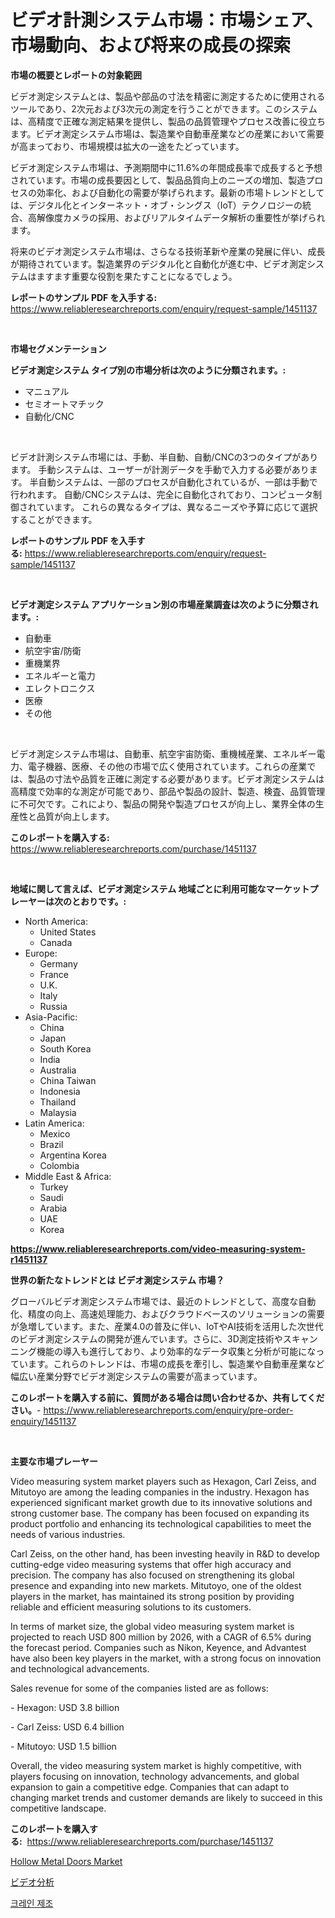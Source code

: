 <p><h1>ビデオ計測システム市場：市場シェア、市場動向、および将来の成長の探索</h1></p><p><strong>市場の概要とレポートの対象範囲</strong></p>
<p><p>ビデオ測定システムとは、製品や部品の寸法を精密に測定するために使用されるツールであり、2次元および3次元の測定を行うことができます。このシステムは、高精度で正確な測定結果を提供し、製品の品質管理やプロセス改善に役立ちます。ビデオ測定システム市場は、製造業や自動車産業などの産業において需要が高まっており、市場規模は拡大の一途をたどっています。</p><p>ビデオ測定システム市場は、予測期間中に11.6%の年間成長率で成長すると予想されています。市場の成長要因として、製品品質向上のニーズの増加、製造プロセスの効率化、および自動化の需要が挙げられます。最新の市場トレンドとしては、デジタル化とインターネット・オブ・シングス（IoT）テクノロジーの統合、高解像度カメラの採用、およびリアルタイムデータ解析の重要性が挙げられます。</p><p>将来のビデオ測定システム市場は、さらなる技術革新や産業の発展に伴い、成長が期待されています。製造業界のデジタル化と自動化が進む中、ビデオ測定システムはますます重要な役割を果たすことになるでしょう。</p></p>
<p><strong>レポートのサンプル PDF を入手する:</strong> <a href="https://www.reliableresearchreports.com/enquiry/request-sample/1451137">https://www.reliableresearchreports.com/enquiry/request-sample/1451137</a></p>
<p>&nbsp;</p>
<p><strong>市場セグメンテーション</strong></p>
<p><strong>ビデオ測定システム タイプ別の市場分析は次のように分類されます。:</strong></p>
<p><ul><li>マニュアル</li><li>セミオートマチック</li><li>自動化/CNC</li></ul></p>
<p>&nbsp;</p>
<p><p>ビデオ計測システム市場には、手動、半自動、自動/CNCの3つのタイプがあります。 手動システムは、ユーザーが計測データを手動で入力する必要があります。 半自動システムは、一部のプロセスが自動化されているが、一部は手動で行われます。 自動/CNCシステムは、完全に自動化されており、コンピュータ制御されています。 これらの異なるタイプは、異なるニーズや予算に応じて選択することができます。</p></p>
<p><strong>レポートのサンプル PDF を入手する:</strong>&nbsp;<a href="https://www.reliableresearchreports.com/enquiry/request-sample/1451137">https://www.reliableresearchreports.com/enquiry/request-sample/1451137</a></p>
<p>&nbsp;</p>
<p><strong> ビデオ測定システム アプリケーション別の市場産業調査は次のように分類されます。:</strong></p>
<p><ul><li>自動車</li><li>航空宇宙/防衛</li><li>重機業界</li><li>エネルギーと電力</li><li>エレクトロニクス</li><li>医療</li><li>その他</li></ul></p>
<p>&nbsp;</p>
<p><p>ビデオ測定システム市場は、自動車、航空宇宙防衛、重機械産業、エネルギー電力、電子機器、医療、その他の市場で広く使用されています。これらの産業では、製品の寸法や品質を正確に測定する必要があります。ビデオ測定システムは高精度で効率的な測定が可能であり、部品や製品の設計、製造、検査、品質管理に不可欠です。これにより、製品の開発や製造プロセスが向上し、業界全体の生産性と品質が向上します。</p></p>
<p><strong>このレポートを購入する:</strong>&nbsp; <a href="https://www.reliableresearchreports.com/purchase/1451137">https://www.reliableresearchreports.com/purchase/1451137</a></p>
<p>&nbsp;</p>
<p><strong>地域に関して言えば、ビデオ測定システム 地域ごとに利用可能なマーケットプレーヤーは次のとおりです。:</strong></p>
<p><ul>
    <li>
        North America:
        <ul>
            <li>United States</li>
            <li>Canada</li>
        </ul>
    </li>
    <li>
        Europe:
        <ul>
            <li>Germany</li>
            <li>France</li>
            <li>U.K.</li>
            <li>Italy</li>
            <li>Russia</li>
        </ul>
    </li>
    <li>
        Asia-Pacific:
        <ul>
            <li>China</li>
            <li>Japan</li>
            <li>South Korea</li>
            <li>India</li>
            <li>Australia</li>
            <li>China Taiwan</li>
            <li>Indonesia</li>
            <li>Thailand</li>
            <li>Malaysia</li>
        </ul>
    </li>
    <li>
        Latin America:
        <ul>
            <li>Mexico</li>
            <li>Brazil</li>
            <li>Argentina Korea</li>
            <li>Colombia</li>
        </ul>
    </li>
    <li>
        Middle East & Africa:
        <ul>
            <li>Turkey</li>
            <li>Saudi</li>
            <li>Arabia</li>
            <li>UAE</li>
            <li>Korea</li>
        </ul>
    </li>
    </ul></p>
<p><strong><a href="https://www.reliableresearchreports.com/video-measuring-system-r1451137">https://www.reliableresearchreports.com/video-measuring-system-r1451137</a></strong>&nbsp;</p>
<p><strong>世界の新たなトレンドとは ビデオ測定システム 市場？</strong></p>
<p><p>グローバルビデオ測定システム市場では、最近のトレンドとして、高度な自動化、精度の向上、高速処理能力、およびクラウドベースのソリューションの需要が急増しています。また、産業4.0の普及に伴い、IoTやAI技術を活用した次世代のビデオ測定システムの開発が進んでいます。さらに、3D測定技術やスキャンニング機能の導入も進行しており、より効率的なデータ収集と分析が可能になっています。これらのトレンドは、市場の成長を牽引し、製造業や自動車産業など幅広い産業分野でビデオ測定システムの需要が高まっています。</p></p>
<p><strong>このレポートを購入する前に、質問がある場合は問い合わせるか、共有してください。</strong>- <a href="https://www.reliableresearchreports.com/enquiry/pre-order-enquiry/1451137">https://www.reliableresearchreports.com/enquiry/pre-order-enquiry/1451137</a></p>
<p>&nbsp;</p>
<p><strong>主要な市場プレーヤー</strong></p>
<p><p>Video measuring system market players such as Hexagon, Carl Zeiss, and Mitutoyo are among the leading companies in the industry. Hexagon has experienced significant market growth due to its innovative solutions and strong customer base. The company has been focused on expanding its product portfolio and enhancing its technological capabilities to meet the needs of various industries.</p><p>Carl Zeiss, on the other hand, has been investing heavily in R&D to develop cutting-edge video measuring systems that offer high accuracy and precision. The company has also focused on strengthening its global presence and expanding into new markets. Mitutoyo, one of the oldest players in the market, has maintained its strong position by providing reliable and efficient measuring solutions to its customers.</p><p>In terms of market size, the global video measuring system market is projected to reach USD 800 million by 2026, with a CAGR of 6.5% during the forecast period. Companies such as Nikon, Keyence, and Advantest have also been key players in the market, with a strong focus on innovation and technological advancements.</p><p>Sales revenue for some of the companies listed are as follows:</p><p>- Hexagon: USD 3.8 billion</p><p>- Carl Zeiss: USD 6.4 billion</p><p>- Mitutoyo: USD 1.5 billion</p><p>Overall, the video measuring system market is highly competitive, with players focusing on innovation, technology advancements, and global expansion to gain a competitive edge. Companies that can adapt to changing market trends and customer demands are likely to succeed in this competitive landscape.</p></p>
<p><strong>このレポートを購入する:</strong>&nbsp;&nbsp;<a href="https://www.reliableresearchreports.com/purchase/1451137">https://www.reliableresearchreports.com/purchase/1451137</a></p>
<p><p><a href="https://five-trouble-98a.notion.site/Hollow-Metal-Doors-Market-Dynamics-2024-2031-Also-about-Its-Market-Trends-Projections-and-Opportu-9a8f7936e3414c5f8d5ddb6ac48e2979">Hollow Metal Doors Market</a></p><p><a href="https://github.com/EthanMorar2011/Market-Research-Report-List-1/blob/main/696917120752.md">ビデオ分析</a></p><p><a href="https://github.com/wallacBahrtyinger567686/Market-Research-Report-List-1/blob/main/246851019204.md">크레인 제조</a></p></p>